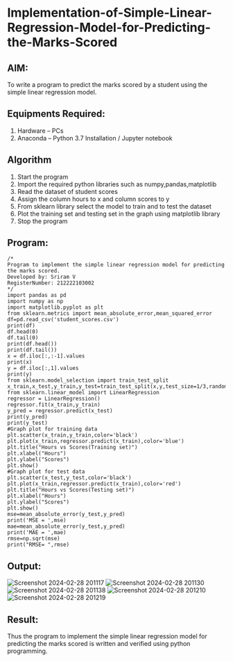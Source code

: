 # Implementation-of-Simple-Linear-Regression-Model-for-Predicting-the-Marks-Scored
## AIM:
To write a program to predict the marks scored by a student using the simple linear regression model.
## Equipments Required:
1. Hardware – PCs
2. Anaconda – Python 3.7 Installation / Jupyter notebook
## Algorithm
1. Start the program
2. Import the required python libraries such as numpy,pandas,matplotlib
3. Read the dataset of student scores
4. Assign the column hours to x and column scores to y
5. From sklearn library select the model to train and to test the dataset
6. Plot the training set and testing set in the graph using matplotlib library
7. Stop the program
## Program:
```
/*
Program to implement the simple linear regression model for predicting the marks scored.
Developed by: Sriram V
RegisterNumber: 212222103002
*/
import pandas as pd
import numpy as np
import matplotlib.pyplot as plt
from sklearn.metrics import mean_absolute_error,mean_squared_error
df=pd.read_csv('student_scores.csv')
print(df)
df.head(0)
df.tail(0)
print(df.head())
print(df.tail())
x = df.iloc[:,:-1].values
print(x)
y = df.iloc[:,1].values
print(y)
from sklearn.model_selection import train_test_split
x_train,x_test,y_train,y_test=train_test_split(x,y,test_size=1/3,random_state=0)
from sklearn.linear_model import LinearRegression
regressor = LinearRegression()
regressor.fit(x_train,y_train)
y_pred = regressor.predict(x_test)
print(y_pred)
print(y_test)
#Graph plot for training data
plt.scatter(x_train,y_train,color='black')
plt.plot(x_train,regressor.predict(x_train),color='blue')
plt.title("Hours vs Scores(Training set)")
plt.xlabel("Hours")
plt.ylabel("Scores")
plt.show()
#Graph plot for test data
plt.scatter(x_test,y_test,color='black')
plt.plot(x_train,regressor.predict(x_train),color='red')
plt.title("Hours vs Scores(Testing set)")
plt.xlabel("Hours")
plt.ylabel("Scores")
plt.show()
mse=mean_absolute_error(y_test,y_pred)
print('MSE = ',mse)
mae=mean_absolute_error(y_test,y_pred)
print('MAE = ',mae)
rmse=np.sqrt(mse)
print("RMSE= ",rmse)
```
## Output:
![Screenshot 2024-02-28 201117](https://github.com/Darkwebnew/Implementation-of-Simple-Linear-Regression-Model-for-Predicting-the-Marks-Scored/assets/143114486/7700ce91-22fd-41ad-9cd2-c9f918c7b37d)
![Screenshot 2024-02-28 201130](https://github.com/Darkwebnew/Implementation-of-Simple-Linear-Regression-Model-for-Predicting-the-Marks-Scored/assets/143114486/23cb4c66-a6f0-46ce-a770-026955c4adc6)
![Screenshot 2024-02-28 201138](https://github.com/Darkwebnew/Implementation-of-Simple-Linear-Regression-Model-for-Predicting-the-Marks-Scored/assets/143114486/e6b35381-eeb6-431d-8208-b9d1717f1e00)
![Screenshot 2024-02-28 201210](https://github.com/Darkwebnew/Implementation-of-Simple-Linear-Regression-Model-for-Predicting-the-Marks-Scored/assets/143114486/6a4c3e83-97b8-4bf3-acb6-15d65b2889d8)
![Screenshot 2024-02-28 201219](https://github.com/Darkwebnew/Implementation-of-Simple-Linear-Regression-Model-for-Predicting-the-Marks-Scored/assets/143114486/99a3b891-28f8-48b7-9730-1749e8c10151)
## Result:
Thus the program to implement the simple linear regression model for predicting the marks scored is written and verified using python programming.
